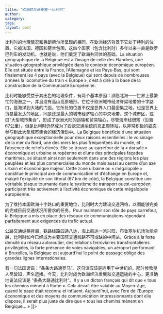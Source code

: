 ```yaml
---
title: "欧洲的交通要塞——比利时"
author:
category: 
tags: 
layout: post
---
```


比利时的地理情况和弗朗德尔所呈现的相同，在欧洲经济背景下它处于特别的位置。它被法国、德国和荷兰包围，这四个国家（包含比利时）多年以来一直是欧罗巴列车的发动机，也就是说，他们奠定了欧洲共同体的基础。La situation géographique de la Belgique est à l’image de celle des Flandres, une situation géographique privilégiée dans le contexte économique européen. Elle est située entre la France, l’Allemagne et les Pays-Bas, qui sont finalement les 4  pays (avec la Belgique) qui sont depuis de nombreuses années la locomotive du train « Europe », c’est à dire à la base de la construction de la Communauté Européenne.

比利时能够受益于其出色的地理条件，有两个基本原因：濒临北海——世界上最繁忙的海港之一，并且没有高山高原地形。它位于欧洲城市经济脊梁地带的十字路口，是海洋到大陆的门面，它所处的位置不仅是世界人口最密集之地，也是世界上贸易最发达的地区，同是还是最大的城市经济轴心的中央地带。这个城市区，或曰“大型城市集合”，形成了欧洲大陆的运输和贸易轴心，尽管海岸线很短（沿海67公里），但是比利时仍然成为了西欧交通系统的真正周转站，以非常积极的姿态参与到此大型城市集合的经济活动中。La Belgique bénéficie d’une situation géographique exceptionnelle pour deux raisons essentielles : le voisinage de la mer du Nord, une des mers les plus fréquentées du monde, et l’absence de reliefs élevés. Elle se trouve au carrefour de la « dorsale » économique et urbaine européenne et d’une des principales façades maritimes, se situant ainsi non seulement dans une des régions les plus peuplées et les plus commerciales du monde mais aussi au centre d’un axe urbain et économique majeur. Cette zone urbaine ou « mégalopole » constitue le principal axe de communication et d’échange en Europe et, malgré l’exiguïté de son littoral (67 km de côte), la Belgique constitue une véritable plaque tournante dans le système de transport ouest-européen, participant très activement à l’activité économique de cette mégalopole européenne.

为了维持本国欧洲十字路口的重要地位，比利时大力建设交通网络，以图能够完美的完成目前交通状况所要求的任务。Pour maintenir son rôle de pays carrefour, la Belgique a mis en place des réseaux de communications répondant parfaitement aux exigences du trafic actuel.

公路交通纵横捭阖，铁路线路四通八达，海上航运一派兴旺，布鲁塞尔机场功能卓越，比利时如今已经成为主要国际交通线路不可或缺的中间站。Grâce à la forte densité du réseau autoroutier, des relations ferroviaires transfrontalières privilégiées, la forte présence de voies navigables, un aéroport performant à Bruxelles, la Belgique est aujourd’hui le point de passage obligé des grandes lignes internationales.

有一句法国谚语：“条条大路通罗马”。这句话应该是适用于中世纪的，那时候教皇人尽皆知，声名远播。今天，比利时成为欧洲经济发展和交通运输的中心，更准确地说法应该是 “条条大路通比利时”。Il y a un dicton français qui dit que « tous les chemins mènent à Rome ». Cela devait être valable au Moyen-âge, quand le pape était reconnu et influent. Aujourd’hui, avec l’ère de l’Europe économique et des moyens de communication impressionnants dont elle dispose, il serait plus juste de dire que « tous les chemins mènent en Belgique… » ]]>

